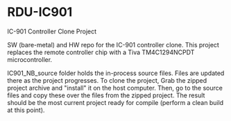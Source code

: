 # RDU-IC901
IC-901 Controller Clone Project

SW (bare-metal) and HW repo for the IC-901 controller clone.  This project replaces the remote controller chip with a Tiva TM4C1294NCPDT microcontroller.

IC901_NB_source folder holds the in-process source files.  Files are updated there as the project progresses.  To clone the project,
Grab the zipped project archive and "install" it on the host computer.  Then, go to the source files and copy these over the files from the
zipped project.  The result should be the most current project ready for compile (perform a clean build at this point).
